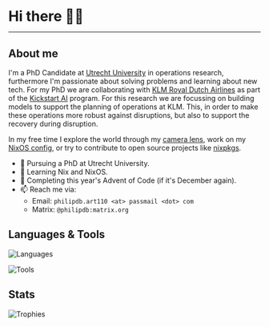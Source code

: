 <div id="header">
    <h1 style="border-bottom: none; margin-bottom: 8px;">Hi there 👋🏻</h1>
</div>

---

## About me
I'm a PhD Candidate at [Utrecht University](https://www.uu.nl) in operations research, furthermore I'm passionate about solving problems and learning about new tech.
For my PhD we are collaborating with [KLM Royal Dutch Airlines](https://www.klm.com) as part of the [Kickstart AI](https://www.kickstart.ai/) program.
For this research we are focussing on building models to support the planning of operations at KLM. This, in order to make these operations more robust against disruptions, but also to support the recovery during disruption.

In my free time I explore the world through my [camera lens](https://flickr.com/people/philipdb), work on my [NixOS config](https://github.com/philipdb/nixos-config), or try to contribute to open source projects like [nixpkgs](https://github.com/nixos/nixpkgs).

- 🔭 Pursuing a PhD at Utrecht University.
- 🌱 Learning Nix and NixOS.
- 🌱 Completing this year's Advent of Code (if it's December again).
- 📫 Reach me via:
    * Email: `philipdb.art110 <at> passmail <dot> com`
    * Matrix: `@philipdb:matrix.org`


## Languages & Tools
![Languages](https://skillicons.dev/icons?i=cs,rust,python,haskell,cpp,ts)

![Tools](https://skillicons.dev/icons?i=vscode,visualstudio,git,latex)

## Stats
![Trophies](https://github-profile-trophy.vercel.app/?username=philipdb&no-frame=true&column=-1&theme=onestar)

